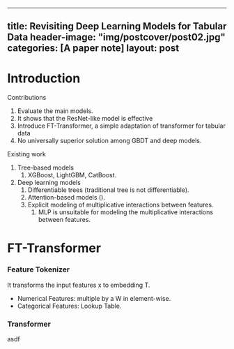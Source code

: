 
---
title: Revisiting Deep Learning Models for Tabular Data
header-image: "img/postcover/post02.jpg"
categories: [A paper note]
layout: post
---


# Introduction



Contributions

1. Evaluate the main models. 
2. It shows that the ResNet-like model is effective
3. Introduce FT-Transformer, a simple adaptation of transformer for tabular data
4. No universally superior solution among GBDT and deep models.

Existing work

1. Tree-based models
   1. XGBoost, LightGBM, CatBoost.
2. Deep learning models
   1. Differentiable trees (traditional tree is not differentiable).
   2. Attention-based models ().
   3. Explicit modeling of multiplicative interactions between features.
      1. MLP is unsuitable for modeling the multiplicative interactions between features.

# FT-Transformer

### Feature Tokenizer

It transforms the input features x to embedding T.

- Numerical Features: multiple by a W in element-wise.
- Categorical Features: Lookup Table. 

### Transformer

asdf









